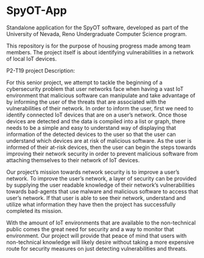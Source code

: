 # SpyOT-App
Standalone application for the SpyOT software, developed as part of the University of Nevada, Reno Undergraduate Computer Science program.

This repository is for the purpose of housing progress made among team members. The project itself is about identifying vulnerabilities in a network of local IoT devices.

P2-T19 project Description:

For this senior project, we attempt to tackle the beginning of a cybersecurity problem that user networks face when having a vast IoT environment that malicious software can manipulate and take advantage of by informing the user of the threats that are associated with the vulnerabilities of their network. In order to inform the user, first we need to identify connected IoT devices that are on a user’s network. Once those devices are detected and the data is compiled into a list or graph, there needs to be a simple and easy to understand way of displaying that information of the detected devices to the user so that the user can understand which devices are at risk of malicious software. As the user is informed of their at-risk devices, then the user can begin the steps towards improving their network security in order to prevent malicious software from attaching themselves to their network of IoT devices.

Our project’s mission towards network security is to improve a user’s network. To improve the user’s network, a layer of security can be provided by supplying the user readable knowledge of their network’s vulnerabilities towards bad-agents that use malware and malicious software to access that user’s network. If that user is able to see their network, understand and utilize what information they have then the project has successfully completed its mission.

With the amount of IoT environments that are available to the non-technical public comes the great need for security and a way to monitor that environment. Our project will provide that peace of mind that users with non-technical knowledge will likely desire without taking a more expensive route for security measures on just detecting vulnerabilities and threats.
